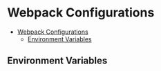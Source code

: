 # Webpack Configurations

- [Webpack Configurations](#webpack-configurations)
  - [Environment Variables](#environment-variables)

## Environment Variables

